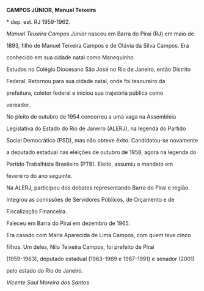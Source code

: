 **CAMPOS JÚNIOR, Manuel Teixeira**



\* dep. est. RJ 1959-1962.



*Manuel Teixeira Campos Júnior* nasceu em Barra do Piraí (RJ) em maio de

1893, filho de Manuel Teixeira Campos e de Otávia da Silva Campos. Era

conhecido em sua cidade natal como Manequinho.



Estudos no Colégio Diocesano São José no Rio de Janeiro, então Distrito

Federal. Retornou para sua cidade natal, onde foi tesoureiro da

prefeitura, coletor federal e iniciou sua trajetória pública como

vereador.



No pleito de outubro de 1954 concorreu a uma vaga na Assembleia

Legislativa do Estado do Rio de Janeiro (ALERJ), na legenda do Partido

Social Democrático (PSD), mas não obteve êxito. Candidatou-se novamente

a deputado estadual nas eleições de outubro de 1958, agora na legenda do

Partido Trabalhista Brasileiro (PTB). Eleito, assumiu o mandato em

fevereiro do ano seguinte.



Na ALERJ, participou dos debates representando Barra do Piraí e região.

Integrou as comissões de Servidores Públicos, de Orçamento e de

Fiscalização Financeira.



Faleceu em Barra do Piraí em dezembro de 1965.



Era casado com Maria Aparecida de Lima Campos, com quem teve cinco

filhos. Um deles, Nilo Teixeira Campos, foi prefeito de Piraí

(1959-1963), deputado estadual (1963-1969 e 1987-1991) e senador (2001)

pelo estado do Rio de Janeiro.



*Vicente Saul Moreira dos Santos*



